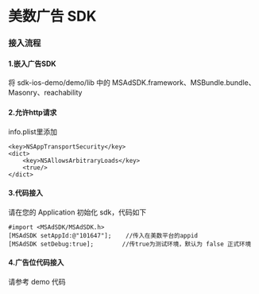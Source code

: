 # 美数广告 SDK
### 接入流程
#### 1.嵌入广告SDK
将 sdk-ios-demo/demo/lib 中的 MSAdSDK.framework、MSBundle.bundle、Masonry、reachability 

#### 2.允许http请求
info.plist里添加

    <key>NSAppTransportSecurity</key>
    <dict>
        <key>NSAllowsArbitraryLoads</key>
        <true/>
    </dict>

#### 3.代码接入
请在您的 Application 初始化 sdk，代码如下

    #import <MSAdSDK/MSAdSDK.h>
    [MSAdSDK setAppId:@"101647"];    //传入在美数平台的appid
    [MSAdSDK setDebug:true];		//传true为测试环境，默认为 false 正式环境

#### 4.广告位代码接入
请参考 demo 代码


